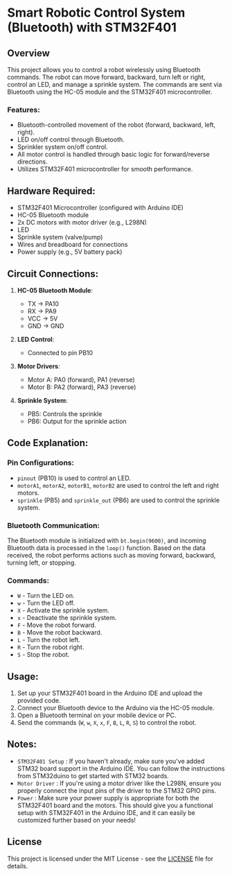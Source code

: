 # Smart Robotic Control System (Bluetooth) with STM32F401

## Overview
This project allows you to control a robot wirelessly using Bluetooth commands. The robot can move forward, backward, turn left or right, control an LED, and manage a sprinkle system. The commands are sent via Bluetooth using the HC-05 module and the STM32F401 microcontroller.

### Features:
- Bluetooth-controlled movement of the robot (forward, backward, left, right).
- LED on/off control through Bluetooth.
- Sprinkler system on/off control.
- All motor control is handled through basic logic for forward/reverse directions.
- Utilizes STM32F401 microcontroller for smooth performance.

## Hardware Required:
- STM32F401 Microcontroller (configured with Arduino IDE)
- HC-05 Bluetooth module
- 2x DC motors with motor driver (e.g., L298N)
- LED
- Sprinkle system (valve/pump)
- Wires and breadboard for connections
- Power supply (e.g., 5V battery pack)

## Circuit Connections:
1. **HC-05 Bluetooth Module**:
   - TX -> PA10
   - RX -> PA9
   - VCC -> 5V
   - GND -> GND

2. **LED Control**:
   - Connected to pin PB10

3. **Motor Drivers**:
   - Motor A: PA0 (forward), PA1 (reverse)
   - Motor B: PA2 (forward), PA3 (reverse)

4. **Sprinkle System**:
   - PB5: Controls the sprinkle
   - PB6: Output for the sprinkle action

## Code Explanation:
### Pin Configurations:
- `pinout` (PB10) is used to control an LED.
- `motorA1`, `motorA2`, `motorB1`, `motorB2` are used to control the left and right motors.
- `sprinkle` (PB5) and `sprinkle_out` (PB6) are used to control the sprinkle system.

### Bluetooth Communication:
The Bluetooth module is initialized with `bt.begin(9600)`, and incoming Bluetooth data is processed in the `loop()` function. Based on the data received, the robot performs actions such as moving forward, backward, turning left, or stopping.

### Commands:
- `W` - Turn the LED on.
- `w` - Turn the LED off.
- `X` - Activate the sprinkle system.
- `x` - Deactivate the sprinkle system.
- `F` - Move the robot forward.
- `B` - Move the robot backward.
- `L` - Turn the robot left.
- `R` - Turn the robot right.
- `S` - Stop the robot.

## Usage:
1. Set up your STM32F401 board in the Arduino IDE and upload the provided code.
2. Connect your Bluetooth device to the Arduino via the HC-05 module.
3. Open a Bluetooth terminal on your mobile device or PC.
4. Send the commands (`W`, `w`, `X`, `x`, `F`, `B`, `L`, `R`, `S`) to control the robot.

## Notes:
- `STM32F401 Setup` : If you haven't already, make sure you've added STM32 board support in the Arduino IDE. You can follow the instructions from STM32duino to get started with STM32 boards.
- `Motor Driver` : If you're using a motor driver like the L298N, ensure you properly connect the input pins of the driver to the STM32 GPIO pins.
- `Power` : Make sure your power supply is appropriate for both the STM32F401 board and the motors.
This should give you a functional setup with STM32F401 in the Arduino IDE, and it can easily be customized further based on your needs!

## License
This project is licensed under the MIT License - see the [LICENSE](LICENSE) file for details.
